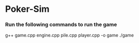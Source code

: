 # Poker-Sim

### Run the following commands to run the game

g++ game.cpp engine.cpp pile.cpp player.cpp -o game
./game